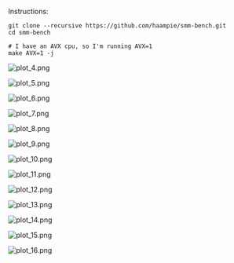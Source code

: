 Instructions:

```console
git clone --recursive https://github.com/haampie/smm-bench.git
cd smm-bench

# I have an AVX cpu, so I'm running AVX=1
make AVX=1 -j
```

![plot_4.png](plot_4.png)

![plot_5.png](plot_5.png)

![plot_6.png](plot_6.png)

![plot_7.png](plot_7.png)

![plot_8.png](plot_8.png)

![plot_9.png](plot_9.png)

![plot_10.png](plot_10.png)

![plot_11.png](plot_11.png)

![plot_12.png](plot_12.png)

![plot_13.png](plot_13.png)

![plot_14.png](plot_14.png)

![plot_15.png](plot_15.png)

![plot_16.png](plot_16.png)